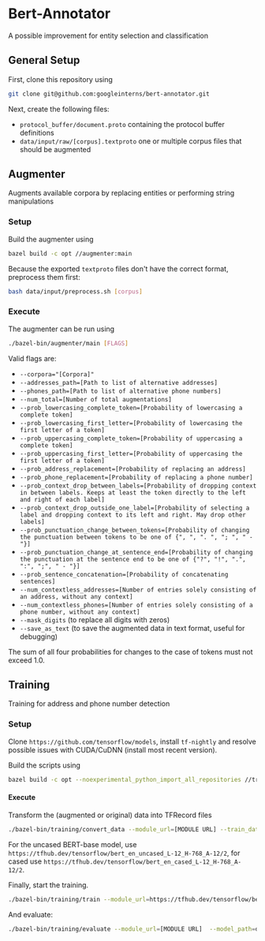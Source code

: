 # Bert-Annotator

A possible improvement for entity selection and classification

## General Setup

First, clone this repository using 

```sh
git clone git@github.com:googleinterns/bert-annotator.git
```

Next, create the following files:
 - `protocol_buffer/document.proto` containing the protocol buffer definitions
 - `data/input/raw/[corpus].textproto` one or multiple corpus files that should
   be augmented

## Augmenter

Augments available corpora by replacing entities or performing string
manipulations

### Setup

Build the augmenter using

```sh
bazel build -c opt //augmenter:main
```

Because the exported `textproto` files don't have the correct format,
preprocess them first:

```sh
bash data/input/preprocess.sh [corpus]
```

### Execute

The augmenter can be run using

```sh
./bazel-bin/augmenter/main [FLAGS]
```

Valid flags are:
 - `--corpora="[Corpora]"`
 - `--addresses_path=[Path to list of alternative addresses]`
 - `--phones_path=[Path to list of alternative phone numbers]`
 - `--num_total=[Number of total augmentations]`
 - `--prob_lowercasing_complete_token=[Probability of lowercasing a complete token]`
 - `--prob_lowercasing_first_letter=[Probability of lowercasing the first letter of a token]`
 - `--prob_uppercasing_complete_token=[Probability of uppercasing a complete token]`
 - `--prob_uppercasing_first_letter=[Probability of uppercasing the first letter of a token]`
 - `--prob_address_replacement=[Probability of replacing an address]`
 - `--prob_phone_replacement=[Probability of replacing a phone number]`
 - `--prob_context_drop_between_labels=[Probability of dropping context in between labels. Keeps at least the token directly to the left and right of each label]`
 - `--prob_context_drop_outside_one_label=[Probability of selecting a label and dropping context to its left and right. May drop other labels]`
  - `--prob_punctuation_change_between_tokens=[Probability of changing the punctuation between tokens to be one of {", ", ". ", "; ", " - "}]`
  - `--prob_punctuation_change_at_sentence_end=[Probability of changing the punctuation at the sentence end to be one of {"?", "!", ".", ":", ";", " - "}]`
 - `--prob_sentence_concatenation=[Probability of concatenating sentences]`
 - `--num_contextless_addresses=[Number of entries solely consisting of an address, without any context]`
 - `--num_contextless_phones=[Number of entries solely consisting of a phone number, without any context]`
 - `--mask_digits` (to replace all digits with zeros)
 - `--save_as_text` (to save the augmented data in text format, useful for debugging)

The sum of all four probabilities for changes to the case of tokens must not exceed 1.0.


## Training

Training for address and phone number detection

### Setup

Clone `https://github.com/tensorflow/models`, install `tf-nightly` and resolve possible issues with CUDA/CuDNN (install most recent version).

Build the scripts using

```sh
bazel build -c opt --noexperimental_python_import_all_repositories //training:...
```

#### Execute

Transform the (augmented or original) data into TFRecord files

```sh
./bazel-bin/training/convert_data --module_url=[MODULE URL] --train_data_input_path=data/output/train.binproto --eval_data_input_path=data/permanent_output/dev.binproto --test_data_input_path=data/output/test.binproto --test_data_input_path=data/input/raw/test_phone.lftxt --test_data_input_path=data/input/raw/test_address.lftxt --train_data_output_path=data/output/train.tfrecord --eval_data_output_path=data/output/dev.tfrecord --test_data_output_path=data/output/test_lucidsky.tfrecord --test_data_output_path=data/output/test_phone.tfrecord --test_data_output_path=data/output/test_address.tfrecord --meta_data_file_path=data/output/meta_data_file.test
```

For the uncased BERT-base model, use `https://tfhub.dev/tensorflow/bert_en_uncased_L-12_H-768_A-12/2`, for cased use `https://tfhub.dev/tensorflow/bert_en_cased_L-12_H-768_A-12/2`.


Finally, start the training.

```sh
./bazel-bin/training/train --module_url=https://tfhub.dev/tensorflow/bert_en_uncased_L-12_H-768_A-12/2 --train_data_path=data/output/train.tfrecord --validation_data_path=data/output/dev.tfrecord --epochs=4 --train_size=55761 --save_path=data/output/trained_model --batch_size=64
```

And evaluate:

```sh
./bazel-bin/training/evaluate --module_url=[MODULE URL]  --model_path=data/output/trained_model --test_data_path=data/output/test_lucidsky.tfrecord
```
